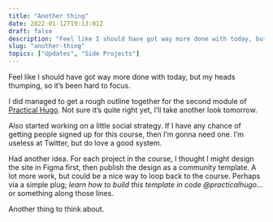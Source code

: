 ```yaml
---
title: "Another thing"
date: 2022-01-12T19:13:01Z
draft: false
description: "Feel like I should have got way more done with today, but my heads thumping, so it’s been hard to focus."
slug: "another-thing"
topics: ["Updates", "Side Projects"]
---
```



Feel like I should have got way more done with today, but my heads thumping, so it’s been hard to focus.

I did managed to get a rough outline together for the second module of [Practical Hugo](https://practicalhugo.com/). Not sure it’s quite right yet, I’ll take another look tomorrow.

Also started working on a little social strategy. If I have any chance of getting people signed up for this course, then I’m gonna need one. I’m useless at Twitter, but do love a good system.

Had another idea. For each project in the course, I thought I might design the site in Figma first, then publish the design as a community template. A lot more work, but could be a nice way to loop back to the course. Perhaps via a simple plug; *learn how to build this template in code @practicalhugo*... or something along those lines.

Another thing to think about.
